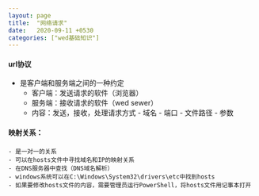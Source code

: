 ```yaml
---
layout: page
title:  "网络请求"
date:   2020-09-11 +0530
categories: ["wed基础知识"]
---
```


#### url协议
   - 是客户端和服务端之间的一种约定
     - 客户端：发送请求的软件（浏览器）
     - 服务端：接收请求的软件（wed sewer）
     - 内容：发送，接收，处理请求方式
    - 域名
    - 端口
    - 文件路径
    - 参数
#### 映射关系：
    - 是一对一的关系
    - 可以在hosts文件中寻找域名和IP的映射关系
    - 在DNS服务器中查找（DNS域名解析）
    - windows系统可以在C:\Windows\System32\drivers\etc中找到hosts
    - 如果要修改hosts文件的内容，需要管理员运行PowerShell，将hosts文件用记事本打开